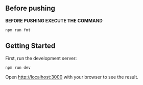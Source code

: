 ## Before pushing
**BEFORE PUSHING EXECUTE THE COMMAND**
```bash
npm run fmt
```

## Getting Started

First, run the development server:

```bash
npm run dev
```
Open [http://localhost:3000](http://localhost:3000) with your browser to see the result.

